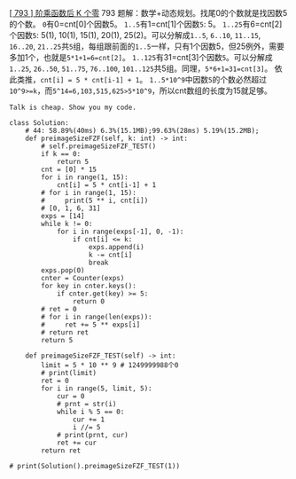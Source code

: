 [[ 793 ] 阶乘函数后 K 个零](https://leetcode.cn/problems/preimage..size..of..factorial..zeroes..function/description/)
793 题解：数学+动态规划。找尾0的个数就是找因数5的个数。
`0`有0=cnt[0]个因数5。
`1..5`有1=cnt[1]个因数`5`: 5。
`1..25`有6=cnt[2]个因数`5`: 5(1), 10(1), 15(1), 20(1), 25(2)。可以分解成`1..5`, `6..10`, `11..15`, `16..20`, `21..25`共`5`组，每组跟前面的`1..5`一样，只有1个因数5，但25例外，需要多加1个，也就是`5*1+1=6=cnt[2]`。
`1..125`有31=cnt[3]个因数`5`。可以分解成`1..25`, `26..50`, `51..75`, `76..100`, `101..125`共5组。同理，`5*6+1=31=cnt[3]`。
依此类推，`cnt[i] = 5 * cnt[i-1] + 1`。
`1..5*10^9`中因数`5`的个数必然超过`10^9>=k`，而`5^14=6,103,515,625>5*10^9`，所以cnt数组的长度为15就足够。

`Talk is cheap. Show you my code.`
```python3 []
class Solution:
    # 44: 58.89%(40ms) 6.3%(15.1MB);99.63%(28ms) 5.19%(15.2MB);
    def preimageSizeFZF(self, k: int) -> int:
        # self.preimageSizeFZF_TEST()
        if k == 0:
            return 5
        cnt = [0] * 15
        for i in range(1, 15):
            cnt[i] = 5 * cnt[i-1] + 1
        # for i in range(1, 15):
        #     print(5 ** i, cnt[i])
        # [0, 1, 6, 31]
        exps = [14]
        while k != 0:
            for i in range(exps[-1], 0, -1):
                if cnt[i] <= k:
                    exps.append(i)
                    k -= cnt[i]
                    break
        exps.pop(0)
        cnter = Counter(exps)
        for key in cnter.keys():
            if cnter.get(key) >= 5:
                return 0
        # ret = 0
        # for i in range(len(exps)):
        #     ret += 5 ** exps[i]
        # return ret
        return 5
    
    def preimageSizeFZF_TEST(self) -> int:
        limit = 5 * 10 ** 9 # 1249999988个0
        # print(limit)
        ret = 0
        for i in range(5, limit, 5):
            cur = 0
            # prnt = str(i)
            while i % 5 == 0:
                cur += 1
                i //= 5
            # print(prnt, cur)
            ret += cur
        return ret
    
# print(Solution().preimageSizeFZF_TEST(1))
```
